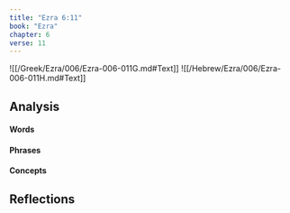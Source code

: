 ```yaml
---
title: "Ezra 6:11"
book: "Ezra"
chapter: 6
verse: 11
---
```

![[/Greek/Ezra/006/Ezra-006-011G.md#Text]]
![[/Hebrew/Ezra/006/Ezra-006-011H.md#Text]]

## Analysis

#### Words

#### Phrases

#### Concepts

## Reflections
